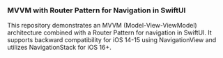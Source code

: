 ### MVVM with Router Pattern for Navigation in SwiftUI

This repository demonstrates an MVVM (Model-View-ViewModel) architecture combined with a 
Router Pattern for navigation in SwiftUI. It supports backward compatibility for iOS 
14-15 using NavigationView and utilizes NavigationStack for iOS 16+.
